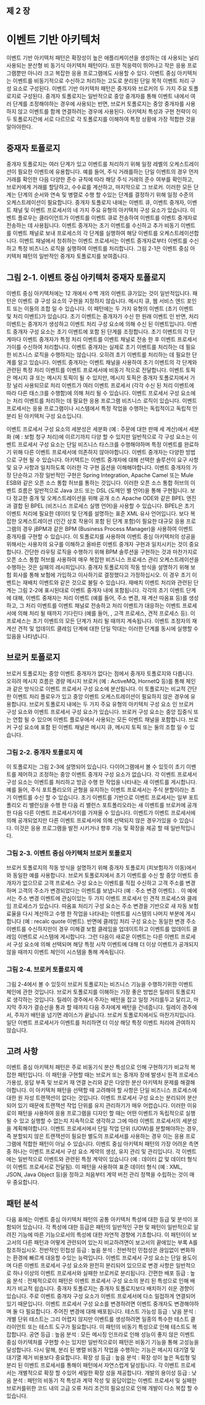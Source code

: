 ## 제 2 장
# 이벤트 기반 아키텍처
이벤트 기반 아키텍처 패턴은 확장성이 높은 애플리케이션을 생성하는 데 사용되는 널리 사용되는 분산형 비 동기식 아키텍처 패턴이다. 또한 적응력이 뛰어나고 작은 응용 프로그램뿐만 아니라 크고 복잡한 응용 프로그램에도 사용할 수 있다. 이벤트 중심 아키텍처는 이벤트를 비동기적으로 수신하고 처리하는 고도로 분리된 단일 목적 이벤트 처리 구성 요소로 구성된다.
이벤트 기반 아키텍처 패턴은 중개자와 브로커의 두 가지 주요 토폴로지로 구성된다.
중개자 토폴로지는 일반적으로 중앙 중개자를 통해 이벤트 내에서 여러 단계를 조정해야하는 경우에 사용되는 반면, 브로커 토폴로지는 중앙 중개자를 사용하지 않고 이벤트를 함께 연결하려는 경우에 사용된다. 아키텍처 특성과 구현 전략이 이 두 토폴로지간에 서로 다르므로 각 토폴로지를 이해하여 특정 상황에 가장 적합한 것을 알아야한다.

## 중재자 토폴로지
중개자 토폴로지는 여러 단계가 있고 이벤트를 처리하기 위해 일정 레벨의 오케스트레이션이 필요한 이벤트에 유용합니다. 예를 들어, 주식 거래를하는 단일 이벤트의 경우 먼저 거래를 확인한 다음 다양한 준수 규칙에 따라 해당 주식 거래의 준수 여부를 확인하고, 브로커에게 거래를 할당하고, 수수료를 계산하고, 마지막으로 그 브로커. 이러한 모든 단계는 단계의 순서와 연속 및 병렬로 수행 할 수있는 단계를 결정하기 위해 일정 수준의 오케스트레이션이 필요합니다.
중개자 토폴로지 내에는 이벤트 큐, 이벤트 중개자, 이벤트 채널 및 이벤트 프로세서의 네 가지 주요 유형의 아키텍처 구성 요소가 있습니다. 이벤트 플로우는 클라이언트가 이벤트를 이벤트 큐로 전송하여 이벤트를 이벤트 중개자로 전송하는 데 사용됩니다. 이벤트 중개자는 초기 이벤트를 수신하고 추가 비동기 이벤트를 이벤트 채널로 보내 프로세스의 각 단계를 실행하여 해당 이벤트를 오케스트레이션합니다. 이벤트 채널에서 청취하는 이벤트 프로세서는 이벤트 중개자로부터 이벤트를 수신하고 특정 비즈니스 로직을 실행하여 이벤트를 처리합니다. 그림 2-1은 이벤트 중심 아키텍처 패턴의 일반적인 중개자 토폴로지를 보여줍니다.

## 그림 2-1. 이벤트 중심 아키텍처 중재자 토폴로지
이벤트 중심 아키텍처에는 12 개에서 수백 개의 이벤트 큐가있는 것이 일반적입니다. 패턴은 이벤트 큐 구성 요소의 구현을 지정하지 않습니다. 메시지 큐, 웹 서비스 엔드 포인트 또는 이들의 조합 일 수 있습니다.
이 패턴에는 두 가지 유형의 이벤트 (초기 이벤트 및 처리 이벤트)가 있습니다. 초기 이벤트는 중개자가 수신 한 원래 이벤트 인 반면, 처리 이벤트는 중개자가 생성하고 이벤트 처리 구성 요소에 의해 수신 된 이벤트입니다.
이벤트 중개자 구성 요소는 초기 이벤트에 포함 된 단계를 조정합니다. 초기 이벤트의 각 단계마다 이벤트 중개자가 특정 처리 이벤트를 이벤트 채널로 전송 한 후 이벤트 프로세서가이를 수신하여 처리합니다. 이벤트 중개자는 실제로 초기 이벤트를 처리하는 데 필요한 비즈니스 로직을 수행하지는 않습니다. 오히려 초기 이벤트를 처리하는 데 필요한 단계를 알고 있습니다.
이벤트 중개자는 이벤트 채널을 사용하여 초기 이벤트의 각 단계와 관련된 특정 처리 이벤트를 이벤트 프로세서에 비동기 적으로 전달합니다. 이벤트 토픽은 메시지 큐 또는 메시지 토픽이 될 수 있지만, 메시지 토픽은 중개자 토폴로지에서 가장 널리 사용되므로 처리 이벤트가 여러 이벤트 프로세서 (각각 수신 된 처리 이벤트에 따라 다른 태스크를 수행함)에 의해 처리 될 수 있습니다.
이벤트 프로세서 구성 요소에는 처리 이벤트를 처리하는 데 필요한 응용 프로그램 비즈니스 로직이 있습니다. 이벤트 프로세서는 응용 프로그램이나 시스템에서 특정 작업을 수행하는 독립적이고 독립적 인 분리 된 아키텍처 구성 요소입니다.

이벤트 프로세서 구성 요소의 세분성은 세분화 (예 : 주문에 대한 판매 세 계산)에서 세분화 (예 : 보험 청구 처리)에 이르기까지 다양 할 수 있지만 일반적으로 각 구성 요소는 이벤트 프로세서 구성 요소는 단일 비즈니스 타스크를 수행해야하며 특정 이벤트를 완료하기 위해 다른 이벤트 프로세서에 의존하지 않아야합니다.
이벤트 중개자는 다양한 방법으로 구현 될 수 있습니다. 아키텍트는 이벤트 중개자에 대해 선택한 솔루션이 요구 사항 및 요구 사항과 일치하도록 이러한 각 구현 옵션을 이해해야합니다.
이벤트 중개자의 가장 단순하고 가장 일반적인 구현은 Spring Integration, Apache Camel 또는 Mule ESB와 같은 오픈 소스 통합 허브를 통하는 것입니다. 이러한 오픈 소스 통합 허브의 이벤트 흐름은 일반적으로 Java 코드 또는 DSL (도메인 별 언어)을 통해 구현됩니다. 보다 정교한 중개 및 오케스트레이션을 위해 공개 소스 Apache ODE와 같은 BPEL 엔진과 결합 된 BPEL (비즈니스 프로세스 실행 언어)을 사용할 수 있습니다. BPEL은 초기 이벤트 처리에 필요한 데이터 및 단계를 설명하는 표준 XML 유사 언어입니다. 보다 복잡한 오케스트레이션 (인간 상호 작용이 포함 된 단계 포함)이 필요한 대규모 응용 프로그램의 경우 jBPM과 같은 BPM (Business Process Manager)을 사용하여 이벤트 중개자를 구현할 수 있습니다.
이 토폴로지를 사용하여 이벤트 중심 아키텍처의 성공을 위해서는 사용자의 요구를 이해하고 올바른 이벤트 중개자 구현과 일치시키는 것이 중요합니다. 간단한 라우팅 로직을 수행하기 위해 BPM 솔루션을 구현하는 것과 마찬가지로 오픈 소스 통합 허브를 사용하여 매우 복잡한 비즈니스 프로세스 관리 오케스트레이션을 수행하는 것은 실패의 레시피입니다.
중개자 토폴로지의 작동 방식을 설명하기 위해 보험 회사를 통해 보험에 가입하고 이사하기로 결정했다고 가정하십시오. 이 경우 초기 이벤트는 재배치 이벤트와 같은 것으로 불릴 수 있습니다. 재배치 이벤트 처리와 관련된 단계는 그림 2-2에 표시된대로 이벤트 중개자 내에 포함됩니다. 각각의 초기 이벤트 단계에 대해, 이벤트 중재자는 처리 이벤트 (예를 들어, 주소 변경, 재 계산 따옴표 등)를 생성하고, 그 처리 이벤트를 이벤트 채널로 전송하고 처리 이벤트가 대응하는 이벤트 프로세서에 의해 처리 될 때까지 기다린다 (예를 들어, , 고객 프로세스, 견적 프로세스 등). 이 프로세스는 초기 이벤트의 모든 단계가 처리 될 때까지 계속됩니다. 이벤트 조정자의 재 계산 견적 및 업데이트 클레임 단계에 대한 단일 막대는 이러한 단계를 동시에 실행할 수 있음을 나타냅니다.

## 브로커 토폴로지
브로커 토폴로지는 중앙 이벤트 중개자가 없다는 점에서 중개자 토폴로지와 다릅니다. 오히려 메시지 흐름은 경량 메시지 브로커 (예 : ActiveMQ, HornetQ 등)를 통해 체인과 같은 방식으로 이벤트 프로세서 구성 요소에 분산됩니다. 이 토폴로지는 비교적 간단한 이벤트 처리 플로우가 있고 중앙 이벤트 오케스트레이션이 필요하지 않은 경우에 유용합니다. 브로커 토폴로지 내에는 두 가지 주요 유형의 아키텍처 구성 요소 인 브로커 구성 요소와 이벤트 프로세서 구성 요소가 있습니다. 브로커 구성 요소는 중앙 집중식 또는 연합 될 수 있으며 이벤트 플로우에서 사용되는 모든 이벤트 채널을 포함합니다.
브로커 구성 요소에 포함 된 이벤트 채널은 메시지 큐, 메시지 토픽 또는 둘의 조합 일 수 있습니다.

### 그림 2-2. 중개자 토폴로지 예
이 토폴로지는 그림 2-3에 설명되어 있습니다. 다이어그램에서 볼 수 있듯이 초기 이벤트를 제어하고 조정하는 중앙 이벤트 중개자 구성 요소가 없습니다. 각 이벤트 프로세서 구성 요소는 이벤트를 처리하고 방금 수행 한 작업을 나타내는 새 이벤트를 게시합니다. 예를 들어, 주식 포트폴리오의 균형을 유지하는 이벤트 프로세서는 주식 분할이라는 초기 이벤트를 수신 할 수 있습니다. 초기 이벤트를 기반으로 이벤트 프로세서는 일부 포트폴리오 리 밸런싱을 수행 한 다음 리 밸런스 포트폴리오라는 새 이벤트를 브로커에 공개 한 다음 다른 이벤트 프로세서가이를 가져올 수 있습니다. 이벤트가 이벤트 프로세서에 의해 공개되었지만 다른 이벤트 프로세서에 의해 선택되지 않은 경우가있을 수 있습니다. 이것은 응용 프로그램을 발전 시키거나 향후 기능 및 확장을 제공 할 때 일반적입니다.

### 그림 2-3. 이벤트 중심 아키텍처 브로커 토폴로지
브로커 토폴로지의 작동 방식을 설명하기 위해 중개자 토폴로지 (피보험자가 이동)에서와 동일한 예를 사용합니다.
브로커 토폴로지에서 초기 이벤트를 수신 할 중앙 이벤트 중개자가 없으므로 고객 프로세스 구성 요소는 이벤트를 직접 수신하고 고객 주소를 변경하며 고객의 주소가 변경되었다는 이벤트를 보냅니다 (예 : 주소 변경 이벤트). .
이 예에서는 주소 변경 이벤트에 관심이있는 두 가지 이벤트 프로세서 인 견적 프로세스와 클레임 프로세스가 있습니다.
따옴표 처리기 구성 요소는 주소 변경을 기반으로 새 자동 보험료율을 다시 계산하고 수행 한 작업을 나타내는 이벤트를 시스템의 나머지 부분에 게시합니다 (예 : recalc quote 이벤트). 반면에 클레임 처리 구성 요소는 동일한 변경 주소 이벤트를 수신하지만이 경우 미해결 보험 클레임을 업데이트하고 이벤트를 업데이트 클레임 이벤트로 시스템에 게시합니다. 그런 다음이 새로운 이벤트는 다른 이벤트 프로세서 구성 요소에 의해 선택되며 해당 특정 시작 이벤트에 대해 더 이상 이벤트가 공개되지 않을 때까지 이벤트 체인이 시스템을 통해 계속됩니다.

### 그림 2-4. 브로커 토폴로지 예
그림 2-4에서 볼 수 있듯이 브로커 토폴로지는 비즈니스 기능을 수행하기위한 이벤트 체인에 관한 것입니다. 브로커 토폴로지를 이해하는 가장 좋은 방법은 릴레이 토폴로지로 생각하는 것입니다. 릴레이 경주에서 주자는 배턴을 잡고 일정 거리를두고 달리고, 마지막 주자가 결승선을 통과 할 때까지 다음 주자에게 배턴을 건네줍니다. 릴레이 경주에서, 주자가 배턴을 넘기면 레이스가 끝납니다. 브로커 토폴로지에서도 마찬가지입니다. 일단 이벤트 프로세서가 이벤트를 처리하면 더 이상 해당 특정 이벤트 처리에 관여하지 않습니다.

## 고려 사항
이벤트 중심 아키텍처 패턴은 주로 비동기식 분산 특성으로 인해 구현하기가 비교적 복잡한 패턴입니다.
이 패턴을 구현할 때는 브로커 또는 중개자 장애 발생시 원격 프로세스 가용성, 응답 부족 및 브로커 재 연결 논리와 같은 다양한 분산 아키텍처 문제를 해결해야합니다.
이 아키텍처 패턴을 선택할 때 고려해야 할 사항은 단일 비즈니스 프로세스에 대한 원 자성 트랜잭션이 없다는 것입니다. 이벤트 프로세서 구성 요소는 분리되어 분산되어 있기 때문에 트랜잭션 작업 단위를 유지 관리하기가 매우 어렵습니다. 이러한 이유로이 패턴을 사용하여 응용 프로그램을 디자인 할 때는 어떤 이벤트가 독립적으로 실행될 수 있고 실행할 수 없는지 지속적으로 생각하고 그에 따라 이벤트 프로세서의 세분성을 계획해야합니다. 이벤트 프로세서에서 단일 작업 단위 (UOW)를 분할해야하는 경우, 즉 분할되지 않은 트랜잭션이 필요한 별도의 프로세서를 사용하는 경우 이는 응용 프로그램에 적합한 패턴이 아닐 수 있습니다.
이벤트 중심 아키텍처 패턴의 가장 어려운 측면 중 하나는 이벤트 프로세서 구성 요소 계약의 생성, 유지 관리 및 관리입니다. 각 이벤트에는 일반적으로 이벤트와 관련된 특정 계약이 있습니다 (예 : 데이터 값 및 데이터 형식이 이벤트 프로세서로 전달됨). 이 패턴을 사용하여 표준 데이터 형식 (예 : XML, JSON, Java Object 등)을 정하고 처음부터 계약 버전 관리 정책을 수립하는 것이 매우 중요합니다.


## 패턴 분석
다음 표에는 이벤트 중심 아키텍처 패턴의 공통 아키텍처 특성에 대한 등급 및 분석이 포함되어 있습니다. 각 특성에 대한 등급은 패턴의 일반적인 구현 및 패턴이 일반적으로 알려진 기능에 따른 기능으로서의 특성에 대한 자연적 경향에 기초합니다. 이 패턴이이 보고서의 다른 패턴과 어떻게 관련되어 있는지 비교하려면이 보고서의 끝에있는 부록 A를 참조하십시오.
전반적인 민첩성
등급 : 높음
분석 : 전반적인 민첩성은 끊임없이 변화하는 환경에 빠르게 대응할 수있는 능력입니다. 이벤트 프로세서 구성 요소는 단일 용도이며 다른 이벤트 프로세서 구성 요소와 완전히 분리되어 있으므로 변경 사항은 일반적으로 하나 이상의 이벤트 프로세서와 실패한 브로커로 분리됩니다.
간편한 배포
등급 : 높음
분석 : 전체적으로이 패턴은 이벤트 프로세서 구성 요소의 분리 된 특성으로 인해 배치가 비교적 쉽습니다. 중개자 토폴로지는 중개자 토폴로지보다 배치하기 쉬운 경향이 있습니다. 주로 이벤트 중개자 구성 요소가 이벤트 프로세서에 다소 밀접하게 연결되어 있기 때문입니다. 이벤트 프로세서 구성 요소를 변경하려면 이벤트 중개자도 변경해야하며 둘 다 필요합니다. 주어진 변경에 대해 배포됩니다.
테스트 가능성
등급 : 낮음
분석 : 개별 단위 테스트는 그리 어렵지 않지만 이벤트를 생성하려면 일종의 특수한 테스트 클라이언트 또는 테스트 도구가 필요합니다. 이 패턴의 비동기 특성으로 인해 테스트도 복잡합니다.
공연
등급 : 높음
분석 : 모든 메시징 인프라로 인해 성능이 좋지 않은 이벤트 중심 아키텍처를 구현할 수는 있지만 일반적으로이 패턴은 비동기 기능을 통해 고성능을 달성합니다. 다시 말해, 분리 된 병렬 비동기 작업을 수행하는 기능은 메시지 대기열 및 대기열 제거 비용보다 중요합니다.
확장 성
등급 : 높음
분석 : 확장 성이 높은 독립형 및 분리 된 이벤트 프로세서를 통해이 패턴에서 자연스럽게 달성됩니다. 각 이벤트 프로세서는 개별적으로 확장 할 수있어 세밀한 확장 성을 제공합니다.
개발의 용이성
등급 : 낮음
분석 : 패턴의 비동기 적 특성과 계약 작성 및 응답이없는 이벤트 프로세서 및 실패한 브로커를위한 코드 내의 고급 오류 처리 조건의 필요성으로 인해 개발이 다소 복잡 할 수 있습니다.
